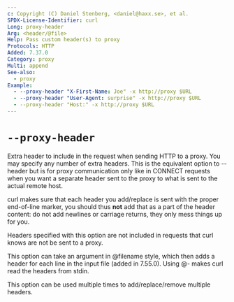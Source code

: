 ```yaml
---
c: Copyright (C) Daniel Stenberg, <daniel@haxx.se>, et al.
SPDX-License-Identifier: curl
Long: proxy-header
Arg: <header/@file>
Help: Pass custom header(s) to proxy
Protocols: HTTP
Added: 7.37.0
Category: proxy
Multi: append
See-also:
  - proxy
Example:
  - --proxy-header "X-First-Name: Joe" -x http://proxy $URL
  - --proxy-header "User-Agent: surprise" -x http://proxy $URL
  - --proxy-header "Host:" -x http://proxy $URL
---
```


# `--proxy-header`

Extra header to include in the request when sending HTTP to a proxy. You may
specify any number of extra headers. This is the equivalent option to --header
but is for proxy communication only like in CONNECT requests when you want a
separate header sent to the proxy to what is sent to the actual remote host.

curl makes sure that each header you add/replace is sent with the proper
end-of-line marker, you should thus **not** add that as a part of the header
content: do not add newlines or carriage returns, they only mess things up for
you.

Headers specified with this option are not included in requests that curl
knows are not be sent to a proxy.

This option can take an argument in @filename style, which then adds a header
for each line in the input file (added in 7.55.0). Using @- makes curl read
the headers from stdin.

This option can be used multiple times to add/replace/remove multiple headers.
